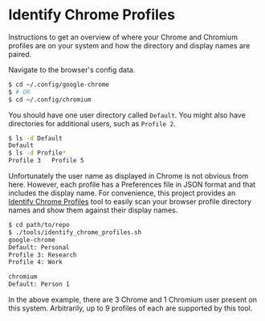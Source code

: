 # Identify Chrome Profiles

Instructions to get an overview of where your Chrome and Chromium profiles are on your system and how the directory and display names are paired.

Navigate to the browser's config data.

```bash
$ cd ~/.config/google-chrome
$ # OR
$ cd ~/.config/chromium
```

You should have one user directory called `Default`. You might also have directories for additional users, such as `Profile 2`. 

```bash
$ ls -d Default
Default
$ ls -d Profile*
Profile 3   Profile 5
```

Unfortunately the user name as displayed in Chrome is not obvious from here. However, each profile has a Preferences file in JSON format and that includes the display name. For convenience, this project provides an [Identify Chrome Profiles](/tools/identify_chrome_profiles.sh) tool to easily scan your browser profile directory names and show them against their display names.

```bash
$ cd path/to/repo
$ ./tools/identify_chrome_profiles.sh
google-chrome
Default: Personal
Profile 3: Research
Profile 4: Work

chromium
Default: Person 1
```

In the above example, there are 3 Chrome and 1 Chromium user present on this system. Arbitrarily, up to 9 profiles of each are supported by this tool.
